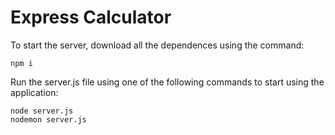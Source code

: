 # Express Calculator

To start the server, download all the dependences using the command:

```
npm i
```

Run the server.js file using one of the following commands to start using the application:

```
node server.js
nodemon server.js
```
